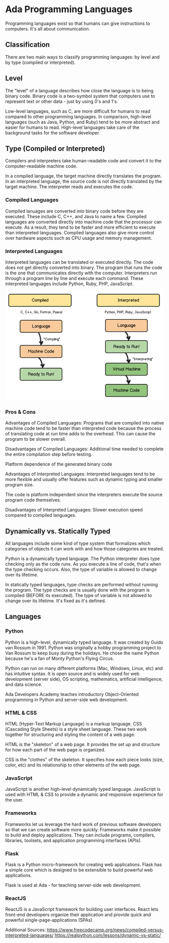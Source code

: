 # Ada Programming Languages

Programming languages exist so that humans can give instructions to computers. It's all about communication. 

## Classification

There are two main ways to classify programming languages: by level and by type (compiled or interpreted).

## Level
The "level" of a language describes how close the language is to being binary code. Binary code is a two-symbol system that computers use to represent text or other data - just by using 0's and 1's. 

Low-level languages, such as C, are more difficult for humans to read compared to other programming languages. In comparison, high-level languages (such as Java, Python, and Ruby) tend to be more abstract and easier for humans to read. High-level languages take care of the background tasks for the software developer. 

## Type (Compiled or Interpreted)

Compilers and interpreters take human-readable code and convert it to the computer-readable machine code. 

In a compiled language, the target machine directly translates the program. In an interpreted language, the source code is not directly translated by the target machine. The interpreter reads and executes the code.
### Compiled Languages
Compiled lanuages are converted into binary code before they are executed. These include C, C++, and Java to name a few.
Compiled languages are converted directly into machine code that the processor can execute. As a result, they tend to be faster and more efficient to execute than interpreted languages. Compiled languages also give more control over hardware aspects such as CPU usage and memory management. 

### Interpreted Languages
Interpreted languages can be translated or executed directly. The code does not get directly converted into binary. The program that runs the code is the one that communicates directly with the computer. Interpreters run through a program line by line and execute each command. These interpreted languages include Python, Ruby, PHP, JavaScript.

![compiled-versus-interpreted](./images/compiled-interpreted.png)
### Pros & Cons

Advantages of Compiled Languages: 
Programs that are compiled into native machine code tend to be faster than interpreted code because the process of translating code at run time adds to the overhead. This can cause the program to be slower overall.

Disadvantages of Compiled Languages:
Additional time needed to complete the entire compilation step before testing.

Platform dependence of the generated binary code


Advantages of Interpreted Languages:
Interpreted languages tend to be more flexible and usually offer features such as dynamic typing and smaller program size. 

The code is platform independent since the interpreters execute the source program code themselves.

Disadvantages of Interpreted Languages:
Slower execution speed compared to compiled languages.
## Dynamically vs. Statically Typed 

All languages include some kind of type system that formalizes which categories of objects it can work with and how those categories are treated. 

Python is a dynamically typed language. The Python interpreter does type checking only as the code runs. As you execute a line of code, that's when the type checking occurs. Also, the type of variable is allowed to change over its lifetime.


In statically typed languages, type checks are performed without running the program. The type checks are is usually done with the program is compiled (BEFORE its executed). The type of variable is not allowed to change over its lifetime. It's fixed as it's defined. 

## Languages
### Python
Python is a high-level, dynamically typed language. It was created by Guido van Rossum in 1991. Python was originally a hobby programming project to Van Rossum to keep busy during the holidays. He chose the name Python because he's a fan of Monty Python's Flying Circus. 

Python can run on many different platforms (Mac, Windows, Linux, etc) and has intuitive syntax. It is open source and is widely used for web development (server side), OS scripting, mathematics, artificial intelligence, and data science. 

Ada Developers Academy teaches introductory Object-Oriented programming in Python and server-side web development.
### HTML & CSS
HTML (Hyper-Text Markup Language) is a markup language. CSS (Cascading Style Sheets) is a style sheet language. These two work together for structuring and styling the content of a web page. 

HTML is the "skeleton" of a web page. It provides the set up and structure for how each part of the web page is organized. 

CSS is the "clothes" of the skeleton. It specifies how each piece looks (size, color, etc) and its relationship to other elements of the web page. 
### JavaScript
JavaScript is another high-level dynamically typed language. JavaScript is used with HTML & CSS to provide a dynamic and responsive experience for the user. 
### Frameworks
Frameworks let us leverage the hard work of previous software developers so that we can create software more quickly. Frameworks make it possible to build and deploy applications. They can include programs, compilers, libraries, toolsets, and application programming interfaces (APIs).

### Flask
Flask is a Python micro-framework for creating web applications. Flask has a simple core which is designed to be extensible to build powerful web applications.

Flask is used at Ada - for teaching server-side web development. 
### ReactJS
ReactJS is a JavaScript framework for building user interfaces. React lets front-end developers organize their application and provide quick and powerful single-page-applications (SPAs). 



Additional Sources:
https://www.freecodecamp.org/news/compiled-versus-interpreted-languages/
https://realpython.com/lessons/dynamic-vs-static/